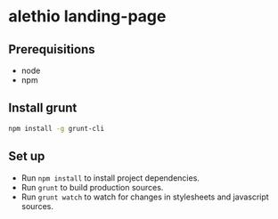 # alethio landing-page


## Prerequisitions
* node
* npm

## Install grunt
```bash
npm install -g grunt-cli
```

## Set up

* Run `npm install` to install project dependencies.
* Run `grunt` to build production sources.
* Run `grunt watch` to watch for changes in stylesheets and javascript sources.
